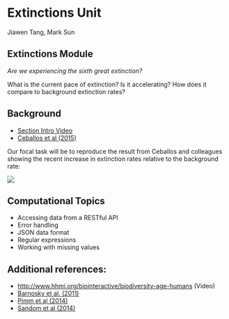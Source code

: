 Extinctions Unit
================
Jiawen Tang, Mark Sun

## Extinctions Module

*Are we experiencing the sixth great extinction?*

What is the current pace of extinction? Is it accelerating? How does it
compare to background extinction rates?

## Background

- [Section Intro Video](https://youtu.be/QsH6ytm89GI)
- [Ceballos et al (2015)](http://doi.org/10.1126/sciadv.1400253)

Our focal task will be to reproduce the result from Ceballos and
colleagues showing the recent increase in extinction rates relative to
the background rate:

![](https://espm-157.carlboettiger.info/img/extinctions.jpg)

## Computational Topics

- Accessing data from a RESTful API
- Error handling
- JSON data format
- Regular expressions
- Working with missing values

## Additional references:

- <http://www.hhmi.org/biointeractive/biodiversity-age-humans> (Video)
- [Barnosky et al. (2011)](http://doi.org/10.1038/nature09678)
- [Pimm et al (2014)](http://doi.org/10.1126/science.1246752)
- [Sandom et al (2014)](http://dx.doi.org/10.1098/rspb.2013.3254)
